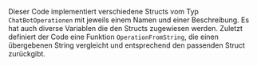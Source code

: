 
Dieser Code implementiert verschiedene Structs vom Typ `ChatBotOperationen` mit jeweils einem Namen und einer Beschreibung. Es hat auch diverse Variablen die den Structs zugewiesen werden. Zuletzt definiert der Code eine Funktion `OperationFromString`, die einen übergebenen String vergleicht und entsprechend den passenden Struct zurückgibt.